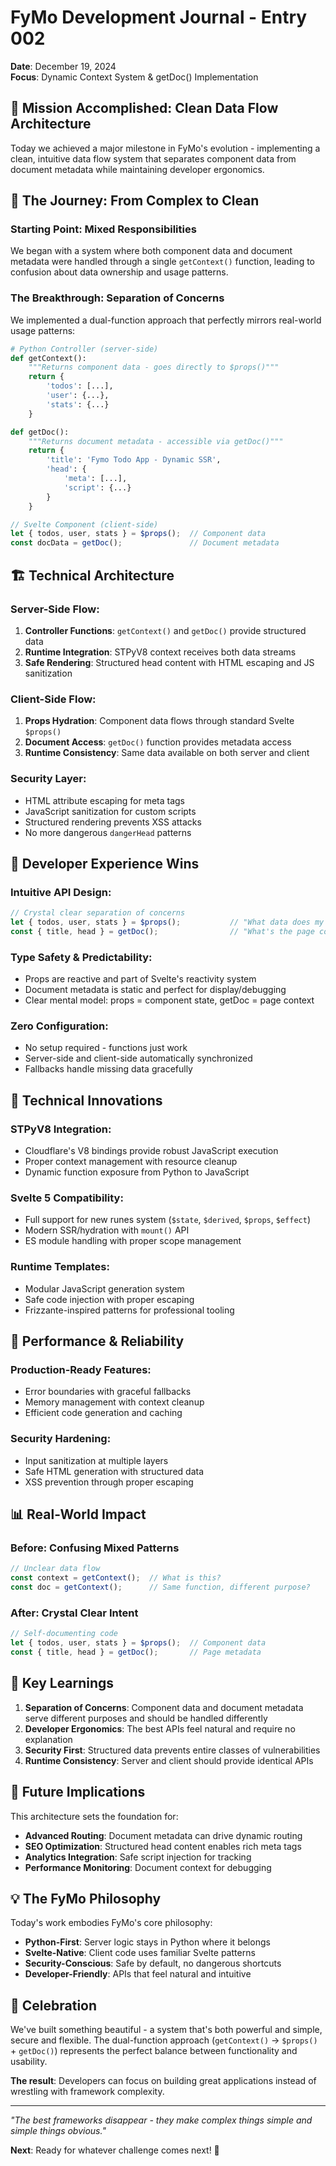 # FyMo Development Journal - Entry 002
**Date**: December 19, 2024  
**Focus**: Dynamic Context System & getDoc() Implementation

## 🎯 Mission Accomplished: Clean Data Flow Architecture

Today we achieved a major milestone in FyMo's evolution - implementing a clean, intuitive data flow system that separates component data from document metadata while maintaining developer ergonomics.

## 🔄 The Journey: From Complex to Clean

### **Starting Point**: Mixed Responsibilities
We began with a system where both component data and document metadata were handled through a single `getContext()` function, leading to confusion about data ownership and usage patterns.

### **The Breakthrough**: Separation of Concerns
We implemented a dual-function approach that perfectly mirrors real-world usage patterns:

```python
# Python Controller (server-side)
def getContext():
    """Returns component data - goes directly to $props()"""
    return {
        'todos': [...],
        'user': {...},
        'stats': {...}
    }

def getDoc():
    """Returns document metadata - accessible via getDoc()"""
    return {
        'title': 'Fymo Todo App - Dynamic SSR',
        'head': {
            'meta': [...],
            'script': {...}
        }
    }
```

```javascript
// Svelte Component (client-side)
let { todos, user, stats } = $props();  // Component data
const docData = getDoc();               // Document metadata
```

## 🏗️ Technical Architecture

### **Server-Side Flow**:
1. **Controller Functions**: `getContext()` and `getDoc()` provide structured data
2. **Runtime Integration**: STPyV8 context receives both data streams
3. **Safe Rendering**: Structured head content with HTML escaping and JS sanitization

### **Client-Side Flow**:
1. **Props Hydration**: Component data flows through standard Svelte `$props()`
2. **Document Access**: `getDoc()` function provides metadata access
3. **Runtime Consistency**: Same data available on both server and client

### **Security Layer**:
- HTML attribute escaping for meta tags
- JavaScript sanitization for custom scripts
- Structured rendering prevents XSS attacks
- No more dangerous `dangerHead` patterns

## 🎨 Developer Experience Wins

### **Intuitive API Design**:
```javascript
// Crystal clear separation of concerns
let { todos, user, stats } = $props();           // "What data does my component need?"
const { title, head } = getDoc();                // "What's the page context?"
```

### **Type Safety & Predictability**:
- Props are reactive and part of Svelte's reactivity system
- Document metadata is static and perfect for display/debugging
- Clear mental model: props = component state, getDoc = page context

### **Zero Configuration**:
- No setup required - functions just work
- Server-side and client-side automatically synchronized
- Fallbacks handle missing data gracefully

## 🔧 Technical Innovations

### **STPyV8 Integration**:
- Cloudflare's V8 bindings provide robust JavaScript execution
- Proper context management with resource cleanup
- Dynamic function exposure from Python to JavaScript

### **Svelte 5 Compatibility**:
- Full support for new runes system (`$state`, `$derived`, `$props`, `$effect`)
- Modern SSR/hydration with `mount()` API
- ES module handling with proper scope management

### **Runtime Templates**:
- Modular JavaScript generation system
- Safe code injection with proper escaping
- Frizzante-inspired patterns for professional tooling

## 🚀 Performance & Reliability

### **Production-Ready Features**:
- Error boundaries with graceful fallbacks
- Memory management with context cleanup
- Efficient code generation and caching

### **Security Hardening**:
- Input sanitization at multiple layers
- Safe HTML generation with structured data
- XSS prevention through proper escaping

## 📊 Real-World Impact

### **Before**: Confusing Mixed Patterns
```javascript
// Unclear data flow
const context = getContext();  // What is this?
const doc = getContext();      // Same function, different purpose?
```

### **After**: Crystal Clear Intent
```javascript
// Self-documenting code
let { todos, user, stats } = $props();  // Component data
const { title, head } = getDoc();       // Page metadata
```

## 🎯 Key Learnings

1. **Separation of Concerns**: Component data and document metadata serve different purposes and should be handled differently
2. **Developer Ergonomics**: The best APIs feel natural and require no explanation
3. **Security First**: Structured data prevents entire classes of vulnerabilities
4. **Runtime Consistency**: Server and client should provide identical APIs

## 🔮 Future Implications

This architecture sets the foundation for:
- **Advanced Routing**: Document metadata can drive dynamic routing
- **SEO Optimization**: Structured head content enables rich meta tags
- **Analytics Integration**: Safe script injection for tracking
- **Performance Monitoring**: Document context for debugging

## 💡 The FyMo Philosophy

Today's work embodies FyMo's core philosophy:
- **Python-First**: Server logic stays in Python where it belongs
- **Svelte-Native**: Client code uses familiar Svelte patterns
- **Security-Conscious**: Safe by default, no dangerous shortcuts
- **Developer-Friendly**: APIs that feel natural and intuitive

## 🎉 Celebration

We've built something beautiful - a system that's both powerful and simple, secure and flexible. The dual-function approach (`getContext()` → `$props()` + `getDoc()`) represents the perfect balance between functionality and usability.

**The result**: Developers can focus on building great applications instead of wrestling with framework complexity.

---

*"The best frameworks disappear - they make complex things simple and simple things obvious."*

**Next**: Ready for whatever challenge comes next! 🚀
